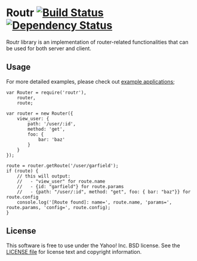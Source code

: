 Routr [![Build Status](https://travis-ci.org/ouchtown/routr.svg?branch=master)](https://travis-ci.org/ouchtown/routr) [![Dependency Status](https://david-dm.org/ouchtown/routr.svg)](https://david-dm.org/ouchtown/routr)
=========

Routr library is an implementation of router-related functionalities that can be used for both server and client.

Usage
-----
For more detailed examples, please check out [example applications](https://github.com/ouchtown/routr/tree/master/examples);

```
var Router = require('routr'),
    router,
    route;

var router = new Router({
    view_user: {
        path: '/user/:id',
        method: 'get',
        foo: {
            bar: 'baz'
        }
    }
});

route = router.getRoute('/user/garfield');
if (route) {
    // this will output:
    //   - "view_user" for route.name
    //   - {id: "garfield"} for route.params
    //   - {path: "/user/:id", method: "get", foo: { bar: "baz"}} for route.config
    console.log('[Route found]: name=', route.name, 'params=', route.params, 'config=', route.config);
}

```


License
-------
This software is free to use under the Yahoo! Inc. BSD license.
See the [LICENSE file][] for license text and copyright information.

[LICENSE file]: https://github.com/ouchtown/dispatchr/blob/master/LICENSE.md

